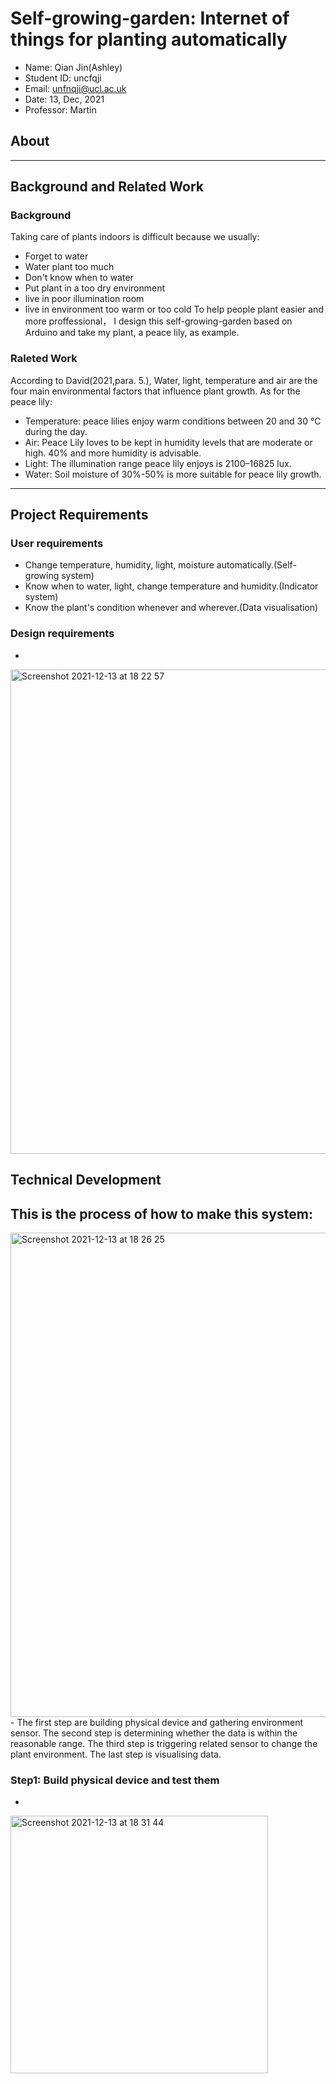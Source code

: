 # Self-growing-garden: Internet of things for planting automatically
- Name: Qian Jin(Ashley)
- Student ID: uncfqji
- Email: unfnqji@ucl.ac.uk
- Date: 13, Dec, 2021
- Professor: Martin
## About

***
## Background and Related Work
### Background
Taking care of plants indoors is difficult because we usually:
- Forget to water
- Water plant too much
- Don't know when to water
- Put plant in a too dry environment
- live in poor illumination room
- live in environment too warm or too cold 
To help people plant easier and more proffessional， I design this self-growing-garden based on Arduino and take my plant, a peace lily, as example.

### Raleted Work
According to David(2021,para. 5.), Water, light, temperature and air are the four main environmental factors that influence plant growth. 
As for the peace lily:
- Temperature: peace lilies enjoy warm conditions between 20 and 30 °C during the day.
- Air: Peace Lily loves to be kept in humidity levels that are moderate or high. 40% and more humidity is advisable.
- Light: The illumination range peace lily enjoys is 2100–16825 lux.
- Water: Soil moisture of 30%-50% is more suitable for peace lily growth.
***

## Project Requirements

### User requirements
- Change temperature, humidity, light, moisture automatically.(Self-growing system)
- Know when to water, light, change temperature and humidity.(Indicator system)
- Know the plant's condition whenever and wherever.(Data visualisation)

### Design requirements
-
<img width="775" alt="Screenshot 2021-12-13 at 18 22 57" src="https://user-images.githubusercontent.com/67747655/145867227-fc0be8b0-9504-4950-b35e-bf7f044295dd.png">


## Technical Development

This is the process of how to make this system:
-
<img width="775" alt="Screenshot 2021-12-13 at 18 26 25" src="https://user-images.githubusercontent.com/67747655/145867668-c39490c3-1dc1-4b5a-a3d4-d326b77e4ae8.png">
-
The first step are building physical device and gathering environment sensor.
The second step is determining whether the data is within the reasonable range.
The third step is triggering related sensor to change the plant environment.
The last step is visualising data.

### Step1: Build physical device and test them
-
<img width="412" alt="Screenshot 2021-12-13 at 18 31 44" src="https://user-images.githubusercontent.com/67747655/145868346-128783f1-b078-4a90-aa53-0765fae97895.png">





